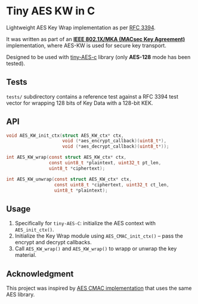 # Tiny AES KW in C

Lightweight AES Key Wrap implementation as per [RFC 3394](https://datatracker.ietf.org/doc/html/rfc3394).

It was written as part of an **[IEEE 802.1X/MKA (MACsec Key Agreement)](https://en.wikipedia.org/wiki/IEEE_802.1X)** implementation, where AES-KW is used for secure key transport.

Designed to be used with [tiny-AES-c](https://github.com/kokke/tiny-AES-c) library (only **AES-128** mode has been tested).

## Tests
`tests/` subdirectory contains a reference test against a RFC 3394 test vector for wrapping 128 bits of Key Data with a 128-bit KEK.

## API
```C
void AES_KW_init_ctx(struct AES_KW_ctx* ctx,
                     void (*aes_encrypt_callback)(uint8_t*),
                     void (*aes_decrypt_callback)(uint8_t*));

int AES_KW_wrap(const struct AES_KW_ctx* ctx,
                const uint8_t *plaintext, uint32_t pt_len,
                uint8_t *ciphertext);

int AES_KW_unwrap(const struct AES_KW_ctx* ctx,
                  const uint8_t *ciphertext, uint32_t ct_len,
                  uint8_t *plaintext);
```

## Usage
1. Specifically for `tiny-AES-C`: initialize the AES context with `AES_init_ctx()`.
2. Initialize the Key Wrap module using `AES_CMAC_init_ctx()` &#8211; pass the encrypt and decrypt callbacks.
3. Call `AES_KW_wrap()` and `AES_KW_wrap()` to wrapp or unwrap the key material.

## Acknowledgment
This project was inspired by [AES CMAC implementation](https://github.com/elektronika-ba/tiny-AES-CMAC-c) that uses the same AES library.